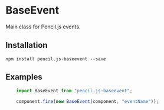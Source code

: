 # BaseEvent

Main class for Pencil.js events.


## Installation

    npm install pencil.js-baseevent --save


## Examples

```js
    import BaseEvent from "pencil.js-baseevent";
    
    component.fire(new BaseEvent(component, "eventName"));
```